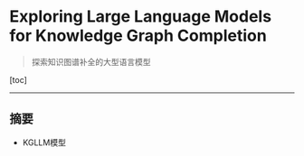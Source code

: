 # Exploring Large Language Models for Knowledge Graph Completion

> 探索知识图谱补全的大型语言模型

[toc]

---

## 摘要

- KGLLM模型
